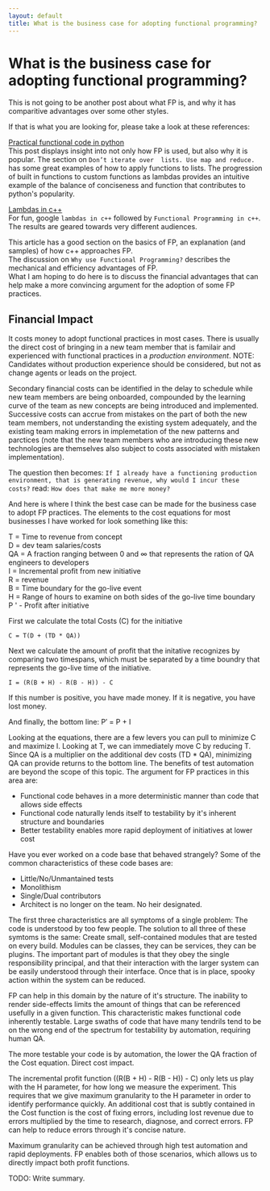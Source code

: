 ```yaml
---
layout: default
title: What is the business case for adopting functional programming?
---
```


# What is the business case for adopting functional programming?

This is not going to be another post about what FP is, and why it has comparitive advantages over some other styles.

If that is what you are looking for, please take a look at these references:

[Practical functional code in python](https://maryrosecook.com/blog/post/a-practical-introduction-to-functional-programming])  
This post displays insight into not only how FP is used, but also why it is popular.  The section on `Don’t iterate over 
lists. Use map and reduce.` has some great examples of how to apply functions to lists.  The progression of built in functions to custom 
functions as lambdas provides an intuitive example of the balance of conciseness and function that contributes to python's 
popularity.

[Lambdas in c++](https://medium.com/@DakshHub/lambdas-the-companion-of-modern-c-b7dfd43b5abb)  
For fun, google `lambdas in c++` followed by `Functional Programming in c++`.  The results are geared towards very different audiences.

This article has a good section on the basics of FP, an explanation (and samples) of how c++ approaches FP.  
The discussion on `Why use Functional Programming?` describes the mechanical and efficiency advantages of FP.  
What I am hoping to do here is to discuss the financial advantages that can help make a more convincing
argument for the adoption of some FP practices.

## Financial Impact
It costs money to adopt functional practices in most cases.  There is usually the direct cost of bringing in a new team member that is familair
and experienced with functional practices in a *production environment*.  NOTE: Candidates without production experience should be considered, but not 
as change agents or leads on the project.

Secondary financial costs can be identified in the delay to schedule while new team members are being onboarded, compounded by the learning curve
of the team as new concepts are being introduced and implemented.  Successive costs can accrue from mistakes on the part of both the new team members, not understanding the existing system adequately, and the existing team making errors in implemetation of the new patterns and parctices (note that the new team members who are introducing these new technologies are themselves also subject to costs associated with mistaken implementation).

The question then becomes: `If I already have a functioning production environment, that is generating revenue, why would I incur these costs?`
read: `How does that make me more money?`

And here is where I think the best case can be made for the business case to adopt FP practices.  The elements to the cost equations for 
most businesses I have worked for look something like this:

T = Time to revenue from concept  
D = dev team salaries/costs  
QA = A fraction ranging between 0 and &#8734; that represents the ration of QA engineers to developers  
I = Incremental profit from new initiative  
R = revenue  
B = Time boundary for the go-live event  
H = Range of hours to examine on both sides of the go-live time boundary  
P &#39; - Profit after initiative  

First we calculate the total Costs (C) for the initiative

    C = T(D + (TD * QA))
    
Next we calculate the amount of profit that the initative recognizes by comparing two timespans, which must be separated by a time boundry that represents the go-live time of the initiative.

    I = (R(B + H) - R(B - H)) - C

If this number is positive, you have made money.  If it is negative, you have lost money.  

And finally, the bottom line:
    P&#8242; =  P + I

Looking at the equations, there are a few levers you can pull to minimize C and maximize I.  Looking at T, we can immediately move C by reducing T.
Since QA is a multiplier on the additional dev costs (TD * QA), minimizing QA can provide returns to the bottom line.  The benefits of test automation are beyond the scope of this topic.  The argument for FP practices in this area are:
- Functional code behaves in a more deterministic manner than code that allows side effects
- Functional code naturally lends itself to testability by it's inherent structure and boundaries
- Better testability enables more rapid deployment of initiatives at lower cost

Have you ever worked on a code base that behaved strangely?  Some of the common characteristics of these code bases are:
- Little/No/Unmantained tests
- Monolithism
- Single/Dual contributors
- Architect is no longer on the team.  No heir designated.

The first three characteristics are all symptoms of a single problem: The code is understood by too few people.  The solution to all three of these symtoms is the same: Create small, self-contained modules that are tested on every build.  Modules can be classes, they can be services, they can be plugins.  The important part of modules is that they obey the single responsibility principal, and that their interaction with the larger system can be easily understood through their interface.  Once that is in place, spooky action within the system can be reduced.

FP can help in this domain by the nature of it's structure.  The inability to render side-effects limits the amount of things that can be referenced usefully in a given function.  This characteristic makes functional code inherently testable.  Large swaths of code that have many tendrils tend to be on the wrong end of the spectrum for testability by automation, requiring human QA.

The more testable your code is by automation, the lower the QA fraction of the Cost equation.  Direct cost impact.

The incremental profit function ((R(B + H) - R(B - H)) - C) only lets us play with the H parameter, for how long we measure the experiment.  This requires that we give maximum granularity to the H parameter in order to identify performance quickly.  An additional cost that is subtly contained in the Cost function is the cost of fixing errors, including lost revenue due to errors multiplied by the time to research, diagnose, and correct errors.  FP can help to reduce errors through it's concise nature.

Maximum granularity can be achieved through high test automation and rapid deployments.  FP enables both of those scenarios, which allows us to directly impact both profit functions.   

TODO: Write summary.


